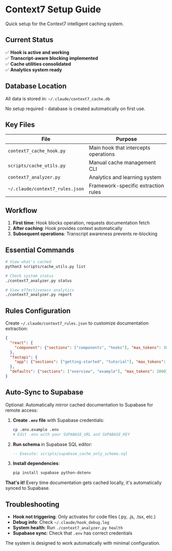 # Context7 Setup Guide

Quick setup for the Context7 intelligent caching system.

## Current Status

✅ **Hook is active and working**  
✅ **Transcript-aware blocking implemented**  
✅ **Cache utilities consolidated**  
✅ **Analytics system ready**

## Database Location

All data is stored in: `~/.claude/context7_cache.db`

No setup required - database is created automatically on first use.

## Key Files

| File | Purpose |
|------|---------|
| `context7_cache_hook.py` | Main hook that intercepts operations |
| `scripts/cache_utils.py` | Manual cache management CLI |
| `context7_analyzer.py` | Analytics and learning system |
| `~/.claude/context7_rules.json` | Framework-specific extraction rules |

## Workflow

1. **First time**: Hook blocks operation, requests documentation fetch
2. **After caching**: Hook provides context automatically  
3. **Subsequent operations**: Transcript awareness prevents re-blocking

## Essential Commands

```bash
# View what's cached
python3 scripts/cache_utils.py list

# Check system status  
./context7_analyzer.py status

# View effectiveness analytics
./context7_analyzer.py report
```

## Rules Configuration

Create `~/.claude/context7_rules.json` to customize documentation extraction:

```json
{
  "react": {
    "component": {"sections": ["components", "hooks"], "max_tokens": 3000}
  },
  "fastapi": {
    "app": {"sections": ["getting-started", "tutorial"], "max_tokens": 2500}
  },
  "defaults": {"sections": ["overview", "example"], "max_tokens": 2000}
}
```

## Auto-Sync to Supabase

Optional: Automatically mirror cached documentation to Supabase for remote access:

1. **Create `.env` file** with Supabase credentials:
   ```bash
   cp .env.example .env
   # Edit .env with your SUPABASE_URL and SUPABASE_KEY
   ```

2. **Run schema** in Supabase SQL editor:
   ```sql
   -- Execute: scripts/supabase_cache_only_schema.sql
   ```

3. **Install dependencies**:
   ```bash
   pip install supabase python-dotenv
   ```

**That's it!** Every time documentation gets cached locally, it's automatically synced to Supabase.

## Troubleshooting

- **Hook not triggering**: Only activates for code files (.py, .js, .tsx, etc.)
- **Debug info**: Check `~/.claude/hook_debug.log`
- **System health**: Run `./context7_analyzer.py health`
- **Supabase sync**: Check that `.env` has correct credentials

The system is designed to work automatically with minimal configuration.